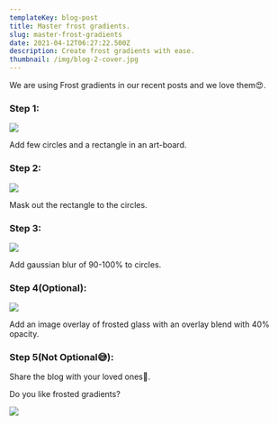 ```yaml
---
templateKey: blog-post
title: Master frost gradients.
slug: master-frost-gradients
date: 2021-04-12T06:27:22.500Z
description: Create frost gradients with ease.
thumbnail: /img/blog-2-cover.jpg
---
```

<!--StartFragment-->

We are using Frost gradients in our recent posts and we love them😍.

### **Step 1:**

![](/img/blog-2-2.jpg)

Add few circles and a rectangle in an art-board.

### **Step 2:**

![](/img/blog-2-3.jpg)

Mask out the rectangle to the circles.

### **Step 3:**

![](/img/blog-2-4.jpg)

Add gaussian blur of 90-100% to circles.

### **Step 4(Optional):**

![](/img/blog-2-5.jpg)

Add an image overlay of frosted glass with an overlay blend with 40% opacity.

### **Step 5(Not Optional😅):**

Share the blog with your loved ones🤞.

Do you like frosted gradients?

![](/img/blog-2-1.jpg)



<!--EndFragment-->
